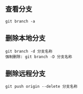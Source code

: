 ## 查看分支
```
git branch -a
```

## 删除本地分支
```
git branch -d 分支名称
强制删除: git branch -D 分支名称
```

## 删除远程分支
```
git push origin --delete 分支名称
```
